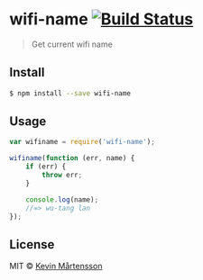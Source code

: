 # wifi-name [![Build Status](http://img.shields.io/travis/kevva/wifi-name.svg?style=flat)](https://travis-ci.org/kevva/wifi-name)

> Get current wifi name

## Install

```sh
$ npm install --save wifi-name
```

## Usage

```js
var wifiname = require('wifi-name');

wifiname(function (err, name) {
	if (err) {
		throw err;
	}

	console.log(name);
	//=> wu-tang lan
});
```

## License

MIT © [Kevin Mårtensson](https://github.com/kevva)
